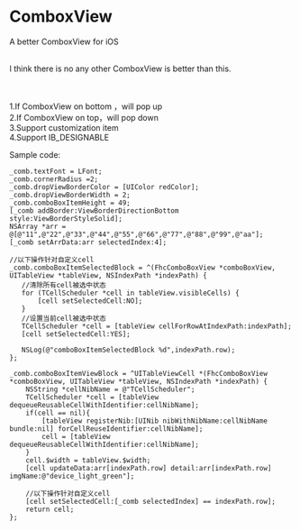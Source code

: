 # ComboxView

<red>A better ComboxView for iOS</red>

</br>I think there is no any other ComboxView is better than this.

</br></br>1.If ComboxView on bottom ，will pop up
</br>2.If ComboxView on top，will pop down
</br>3.Support customization item
</br>4.Support IB_DESIGNABLE

Sample code:
 
    _comb.textFont = LFont;
    _comb.cornerRadius =2;
    _comb.dropViewBorderColor = [UIColor redColor];
    _comb.dropViewBorderWidth = 2;
    _comb.comboBoxItemHeight = 49;
    [_comb addBorder:ViewBorderDirectionBottom style:ViewBorderStyleSolid];
    NSArray *arr = @[@"11",@"22",@"33",@"44",@"55",@"66",@"77",@"88",@"99",@"aa"];
    [_comb setArrData:arr selectedIndex:4];    
    
    //以下操作针对自定义cell 
    _comb.comboBoxItemSelectedBlock = ^(FhcComboBoxView *comboBoxView, UITableView *tableView, NSIndexPath *indexPath) {
       //清除所有cell被选中状态
       for (TCellScheduler *cell in tableView.visibleCells) {
           [cell setSelectedCell:NO];
       }
       //设置当前cell被选中状态
       TCellScheduler *cell = [tableView cellForRowAtIndexPath:indexPath];
       [cell setSelectedCell:YES];
       
       NSLog(@"comboBoxItemSelectedBlock %d",indexPath.row);
    };
       
    _comb.comboBoxItemViewBlock = ^UITableViewCell *(FhcComboBoxView *comboBoxView, UITableView *tableView, NSIndexPath *indexPath) {
        NSString *cellNibName = @"TCellScheduler";
        TCellScheduler *cell = [tableView  dequeueReusableCellWithIdentifier:cellNibName];
        if(cell == nil){
            [tableView registerNib:[UINib nibWithNibName:cellNibName bundle:nil] forCellReuseIdentifier:cellNibName];
            cell = [tableView dequeueReusableCellWithIdentifier:cellNibName];
        }
        cell.$width = tableView.$width;
        [cell updateData:arr[indexPath.row] detail:arr[indexPath.row] imgName:@"device_light_green"];
        
        //以下操作针对自定义cell
        [cell setSelectedCell:[_comb selectedIndex] == indexPath.row];
        return cell;
    };

  
